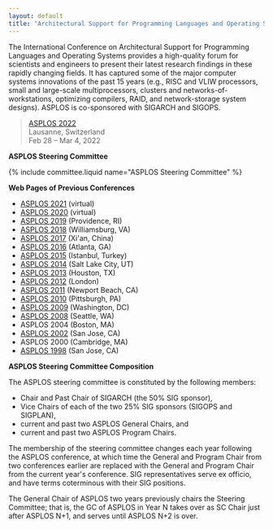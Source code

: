```yaml
---
layout: default
title: "Architectural Support for Programming Languages and Operating Systems (ASPLOS)"
---
```

The International Conference on Architectural Support for
Programming Languages and Operating Systems provides a high-quality
forum for scientists and engineers to present their latest research
findings in these rapidly changing fields. It has captured some of
the major computer systems innovations of the past 15 years (e.g.,
RISC and VLIW processors, small and large-scale multiprocessors,
clusters and networks-of-workstations, optimizing compilers, RAID,
and network-storage system designs). ASPLOS is co-sponsored with
SIGARCH and SIGOPS.

> [ASPLOS 2022](https://asplos-conference.org/)  
> Lausanne, Switzerland  
> Feb 28 – Mar 4, 2022

**ASPLOS Steering Committee**

{% include committee.liquid name="ASPLOS Steering Committee" %}

**Web Pages of Previous Conferences**  

* [ASPLOS 2021](https://asplos-conference.org/2021/) (virtual)
* [ASPLOS 2020](https://asplos-conference.org/2020/index.html) (virtual)
* [ASPLOS 2019](https://asplos-conference.org/2019/index.html) (Providence, RI) 
* [ASPLOS 2018](https://www.asplos2018.org/) (Williamsburg, VA) 
* [ASPLOS 2017](http://novel.ict.ac.cn/ASPLOS2017/) (Xi'an, China) 
* [ASPLOS 2016](https://research.ece.cmu.edu/~calcm/asplos2016/) (Atlanta, GA) 
* [ASPLOS 2015](http://asplos15.bilkent.edu.tr/) (Istanbul, Turkey) 
* [ASPLOS 2014](http://www.cs.utah.edu/asplos14/) (Salt Lake City, UT) 
* [ASPLOS 2013](http://asplos13.rice.edu/) (Houston, TX) 
* [ASPLOS 2012](http://research.microsoft.com/asplos_2012) (London) 
* [ASPLOS 2011](http://asplos11.cs.ucr.edu/) (Newport Beach, CA)
* [ASPLOS 2010](http://www.ece.cmu.edu/CALCM/asplos10/) (Pittsburgh, PA)
* [ASPLOS 2009](http://www.cs.virginia.edu/asplos09/) (Washington, DC)
* [ASPLOS 2008](https://research.microsoft.com/en-us/um/redmond/events/asplos08/default.htm) (Seattle, WA)
* ASPLOS 2004 (Boston, MA)
* [ASPLOS 2002](http://www.cs.wisc.edu/asplos-X/) (San Jose, CA)
* ASPLOS 2000 (Cambridge, MA)
* [ASPLOS 1998](http://arch.cs.ucdavis.edu/ASPLOS98/) (San Jose, CA)

**ASPLOS Steering Committee Composition**

The ASPLOS steering committee is constituted by the following members:

-  Chair and Past Chair of SIGARCH (the 50% SIG sponsor),
-  Vice Chairs of each of the two 25% SIG sponsors (SIGOPS and SIGPLAN),
-  current and past two ASPLOS General Chairs, and
-  current and past two ASPLOS Program Chairs.

The membership of the steering committee changes each year
following the ASPLOS conference, at which time the General and
Program Chair from two conferences earlier are replaced with the
General and Program Chair from the current year's conference. 
SIG representatives serve ex officio, and have terms coterminous with their SIG positions.

The General Chair of ASPLOS two years previously chairs the Steering Committee;
that is, the GC of ASPLOS in Year N takes over as SC Chair just after ASPLOS N+1, 
and serves until ASPLOS N+2 is over.
